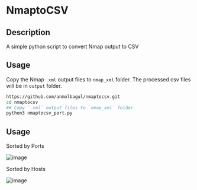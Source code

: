 NmaptoCSV
============

Description
-----------
A simple python script to convert Nmap output to CSV

Usage
-----
Copy the Nmap `.xml` output files to `nmap_xml` folder.
The processed csv files will be in `output` folder.

```bash
https://github.com/anmolbagul/nmaptocsv.git
cd nmaptocsv
## Copy `.xml` output files to `nmap_xml` folder.
python3 nmaptocsv_port.py
```

Usage
-----
Sorted by Ports

![image](https://github.com/user-attachments/assets/23996874-1320-4aae-8982-20cf93f2d524)

Sorted by Hosts

![image](https://github.com/user-attachments/assets/ef5d41b8-8718-4985-93c3-fa9f75feb621)

